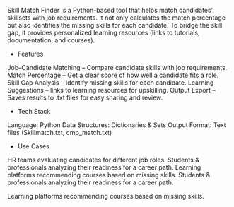 Skill Match Finder is a Python-based tool that helps match candidates’ skillsets with job requirements.
It not only calculates the match percentage but also identifies the missing skills for each candidate.
To bridge the skill gap, it provides personalized learning resources (links to tutorials, documentation, and courses).

* Features

Job–Candidate Matching – Compare candidate skills with job requirements.
Match Percentage – Get a clear score of how well a candidate fits a role.
Skill Gap Analysis – Identify missing skills for each candidate.
Learning Suggestions – links to learning resources for upskilling.
Output Export – Saves results to .txt files for easy sharing and review.

* Tech Stack

Language: Python 
Data Structures: Dictionaries & Sets
Output Format: Text files (Skillmatch.txt, cmp_match.txt)

* Use Cases

HR teams evaluating candidates for different job roles.
Students & professionals analyzing their readiness for a career path.
Learning platforms recommending courses based on missing skills.
Students & professionals analyzing their readiness for a career path.

Learning platforms recommending courses based on missing skills.

